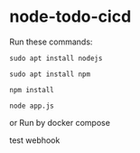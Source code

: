 # node-todo-cicd

Run these commands:


`sudo apt install nodejs`


`sudo apt install npm`


`npm install`

`node app.js`

or Run by docker compose

test webhook

